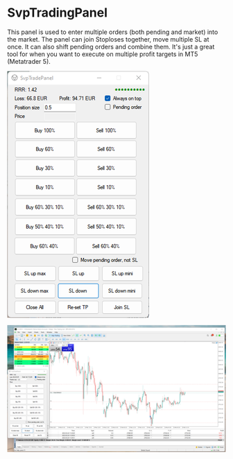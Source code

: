 # SvpTradingPanel

This panel is used to enter multiple orders (both pending and market) into the market. 
The panel can join Stoploses together, move multiple SL at once. 
It can also shift pending orders and combine them. 
It's just a great tool for when you want to execute on multiple profit targets in MT5 (Metatrader 5).

![Screenshot](screenshot.png)

![Screenshot](screenshot2.png)